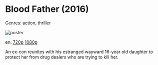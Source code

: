# Blood Father (2016)

Genres: action, thriller

![poster](http://image.tmdb.org/t/p/w500/cKDGrVItQTdDn6LqcICz91AOxs3.jpg)

en:
  [720p](magnet:?xt=urn:btih:6CB21FC6FC8858AE9BBD6AA271810042BFF25AA2&tr=udp://glotorrents.pw:6969/announce&tr=udp://tracker.opentrackr.org:1337/announce&tr=udp://torrent.gresille.org:80/announce&tr=udp://tracker.openbittorrent.com:80&tr=udp://tracker.coppersurfer.tk:6969&tr=udp://tracker.leechers-paradise.org:6969&tr=udp://p4p.arenabg.ch:1337&tr=udp://tracker.internetwarriors.net:1337)
  [1080p](magnet:?xt=urn:btih:B39AE3451ABAA17ED2731176F8A7059E5C33113C&tr=udp://glotorrents.pw:6969/announce&tr=udp://tracker.opentrackr.org:1337/announce&tr=udp://torrent.gresille.org:80/announce&tr=udp://tracker.openbittorrent.com:80&tr=udp://tracker.coppersurfer.tk:6969&tr=udp://tracker.leechers-paradise.org:6969&tr=udp://p4p.arenabg.ch:1337&tr=udp://tracker.internetwarriors.net:1337)
  


An ex-con reunites with his estranged wayward 16-year old daughter to protect her from drug dealers who are trying to kill her.